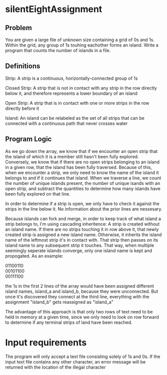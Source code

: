 # silentEightAssignment

## Problem

You are given a large file of unknown size containing a grid of 0s and 1s. Within the grid, any group of 1s touhing eachother forms an island. Write a program that counts the number of islands in a file.

## Definitions

Strip: A strip is a continuous, horizontally-connected group of 1s

Closed Strip: A strip that is not in contact with any strip in the row directly below it, and therefore represents a lower boundary of an island

Open Strip: A strip that is in contact with one or more strips in the row directly before it

Island: An island can be relabeled as the set of all strips that can be connected with a continuous path that never crosses water 

## Program Logic

As we go down the array, we know that if we encounter an open strip that the island of which it is a member still hasn't been fully explored. Conversely, we know that if there are no open strips belonging to an island in a given row, that the island has been fully traversed. Because of this, when we encounter a strip, we only need to know the name of the island it belongs to and if it continues that island. When we traverse a line, we count the number of unique islands present, the number of unique isands with an open strip, and subtract the quantities to determine how many islands have been fully explored on that line.

In order to determine if a strip is open, we only have to check it against the strips in the line below it. No information about the prior lines are nessesary.

Because islands can fork and merge, in order to keep track of what island a strip belongs to, I'm using cascading inheritence: A strip is created without an island name. If there are no strips touching it in row above it, that newly created strip is assigned a new island name. Otherwise, it inherits the island name of the leftmost strip it's in contact with. That strip then passes on its island name to any subsequent strip it touches. That way, when multiple seemingly seperate islands converge, only one island name is kept and propogated. As an example:

01100110\
00101100\
00111100

the 1s in the first 2 lines of the array would have been assigned different island names, island_a and island_b, because they were unconnected. But once it's discovered they connect at the third line, everything with the assignment "island_b" gets reassigned as "island_a"


The advantage of this approach is that only two rows of text need to be held in memory at a given time, since we only need to look on row forward to determine if any terminal strips of land have been reached.

# Input requirements

The program will only accept a text file consisting solely of 1s and 0s. If the input text file contains any other character, an error message will be returned with the location of the illegal character


